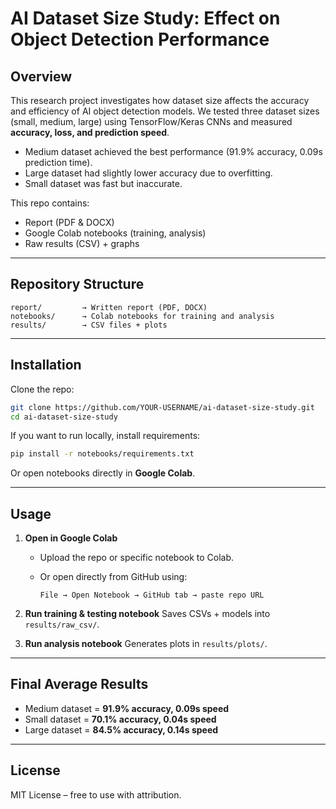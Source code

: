 # AI Dataset Size Study: Effect on Object Detection Performance

## Overview

This research project investigates how dataset size affects the accuracy and efficiency of AI object detection models.
We tested three dataset sizes (small, medium, large) using TensorFlow/Keras CNNs and measured **accuracy, loss, and prediction speed**.

* Medium dataset achieved the best performance (91.9% accuracy, 0.09s prediction time).
* Large dataset had slightly lower accuracy due to overfitting.
* Small dataset was fast but inaccurate.

This repo contains:

* Report (PDF & DOCX)
* Google Colab notebooks (training, analysis)
* Raw results (CSV) + graphs

---

## Repository Structure

```
report/         → Written report (PDF, DOCX)
notebooks/      → Colab notebooks for training and analysis
results/        → CSV files + plots
```

---

## Installation

Clone the repo:

```bash
git clone https://github.com/YOUR-USERNAME/ai-dataset-size-study.git
cd ai-dataset-size-study
```

If you want to run locally, install requirements:

```bash
pip install -r notebooks/requirements.txt
```

Or open notebooks directly in **Google Colab**.

---

## Usage

1. **Open in Google Colab**

   * Upload the repo or specific notebook to Colab.
   * Or open directly from GitHub using:

     ```
     File → Open Notebook → GitHub tab → paste repo URL
     ```

2. **Run training & testing notebook**
   Saves CSVs + models into `results/raw_csv/`.

3. **Run analysis notebook**
   Generates plots in `results/plots/`.

---

## Final Average Results

* Medium dataset = **91.9% accuracy, 0.09s speed**
* Small dataset = **70.1% accuracy, 0.04s speed**
* Large dataset = **84.5% accuracy, 0.14s speed**

---

## License

MIT License – free to use with attribution.
